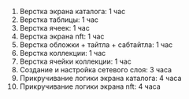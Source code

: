 1. Верстка экрана каталога: 1 час
2. Верстка таблицы: 1 час
3. Верстка ячеек: 1 час
4. Верстка экрана nft: 1 час
5. Верстка обложки + тайтла + сабтайтла: 1 час
6. Верстка коллекции: 1 час
7. Верстка ячейки коллекции: 1 час
8. Создание и настройка сетевого слоя: 3 часа
9. Прикручивание логики экрана каталога: 4 часа
10. Прикручивание логики экрана nft: 4 часа


